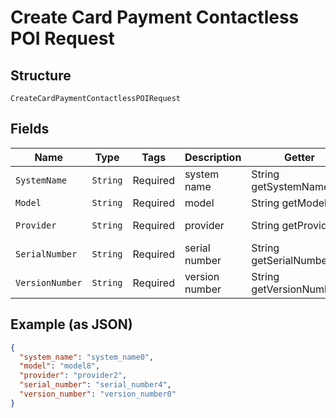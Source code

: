 
# Create Card Payment Contactless POI Request

## Structure

`CreateCardPaymentContactlessPOIRequest`

## Fields

| Name | Type | Tags | Description | Getter | Setter |
|  --- | --- | --- | --- | --- | --- |
| `SystemName` | `String` | Required | system name | String getSystemName() | setSystemName(String systemName) |
| `Model` | `String` | Required | model | String getModel() | setModel(String model) |
| `Provider` | `String` | Required | provider | String getProvider() | setProvider(String provider) |
| `SerialNumber` | `String` | Required | serial number | String getSerialNumber() | setSerialNumber(String serialNumber) |
| `VersionNumber` | `String` | Required | version number | String getVersionNumber() | setVersionNumber(String versionNumber) |

## Example (as JSON)

```json
{
  "system_name": "system_name0",
  "model": "model8",
  "provider": "provider2",
  "serial_number": "serial_number4",
  "version_number": "version_number0"
}
```

